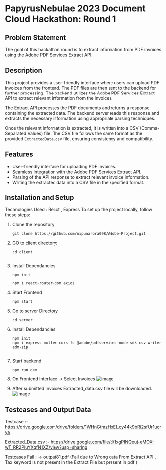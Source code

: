 # PapyrusNebulae 2023 Document Cloud Hackathon: Round 1

## Problem Statement

The goal of this hackathon round is to extract information from PDF invoices using the Adobe PDF Services Extract API. 

## Description

This project provides a user-friendly interface where users can upload PDF invoices from the frontend. The PDF files are then sent to the backend for further processing. The backend utilizes the Adobe PDF Services Extract API to extract relevant information from the invoices.

The Extract API processes the PDF documents and returns a response containing the extracted data. The backend server reads this response and extracts the necessary information using appropriate parsing techniques.

Once the relevant information is extracted, it is written into a CSV (Comma-Separated Values) file. The CSV file follows the same format as the provided `ExtractedData.csv` file, ensuring consistency and compatibility.



## Features

- User-friendly interface for uploading PDF invoices.
- Seamless integration with the Adobe PDF Services Extract API.
- Parsing of the API response to extract relevant invoice information.
- Writing the extracted data into a CSV file in the specified format.


## Installation and Setup
Technologies Used : React , Express 
To set up the project locally, follow these steps:

1. Clone the repository:
    ```shell
   git clone https://github.com/nipunarora098/Adobe-Project.git
	
2. GO to client directory:	
	```shell
	cd client

 
3. Install Dependancies
	```shell
 	npm init
  
	npm i react-router-dom axios
4. Start Frontend
 	```shell
 	npm start
5. Go to server Directory
	```shell
 	cd server
6. Install Dependancies
	```shell
 	npm init	
 	npm i express multer cors fs @adobe/pdfservices-node-sdk csv-writer adm-zip


7. Start backend
	```shell
 	npm run dev
8. On Frontend Interface -> Select Invoices
  ![image](https://github.com/nipunarora098/Adobe-Project/assets/74128691/223cfc91-a6b2-4589-a716-5cc945ab8ab1)

9. After submitted Invoices Extracted_data.csv file will be downloaded.
![image](https://github.com/nipunarora098/Adobe-Project/assets/74128691/24156997-0a0b-4e9c-a587-0ce05f12a91b)

## Testcases and Output Data

Testcase :- https://drive.google.com/drive/folders/1WHnGtmzHbEI_cy44k9bRi2sfUr1ucrya

Extracted_Data.csv :- https://drive.google.com/file/d/1xgPINQeuj-eMOX-wT_RR2PIuYXqfN1XZ/view?usp=sharing

Testcases Fail :
-> output81.pdf (Fail due to Wrong data From Extract API , Tax keyword is not present in the Extract File but present in pdf )

 

   

